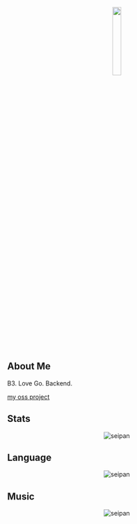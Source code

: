 <p align="right">
</p>
<div align="center">
        <img src="https://pbs.twimg.com/profile_images/1482259385959464960/1pQMXwj7_400x400.jpg" width="20%">
</div>

## About Me
B3. Love Go. Backend.

[my oss project](https://github.com/seipan/seipan/blob/main/oss.md)

## Stats
<div align="center"><img align="center" src="https://github-readme-stats.vercel.app/api?username=seipan&show_icons=true&locale=en&layout=compact&hide_border=true&theme=nord&show_icons=ture&bg_color=1e2137&icon_color=e2a478&text_color=abb0c9&title_color=84a0c6&count_private=ture" alt="seipan" href="https://github.com/seipan" /></div>

## Language
<div align="center">
<img align="center" src="https://github-readme-stats.vercel.app/api/top-langs/?username=seipan&layout=compact" alt="seipan" href="https://github.com/seipan" /></div>

## Music
<div align="center">
<img align="center" src="https://spotify-github-profile.vercel.app/api/view?uid=w8j0rvcyyvq3m2hfknrjjmnkr&cover_image=true&theme=default&show_offline=false&background_color=121212&interchange=false&bar_color=53b14f&bar_color_cover=false" alt="seipan" href="https://github.com/seipan" />
</div>
